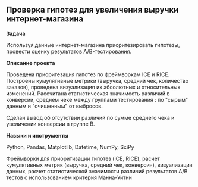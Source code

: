 ## Проверка гипотез для увеличения выручки интернет-магазина


**Задача**   


 Используя данные интернет-магазина приоритезировать гипотезы,  провести оценку результатов A/B-тестирования.


**Описание проекта**


Проведена приоритезация гипотез по фреймворкам ICE и RICE. Построены кумулятивные метрики (выручка, средний чек, количество заказов), проведена  визуализация их абсолютных и относительных изменений. Рассчитана статистическая значимость различий в конверсии, среднем чеке  между группами тестирования : по "сырым" данным и "очищенным" от выбросов.

Сделан вывод об отсутствии различий по сумме среднего чека и увеличении конверсии в группе В.


**Навыки и инструменты**  


Python, Pandas, Matplotlib, Datetime, NumPy, SciPy


Фреймворки для приоритизации гипотез (ICE, RICE), расчет кумулятивных метрик (выручка, средний чек, конверсия), визуализация данных, расчет статистической значимости различий результатов А/В тестов с использованием критерия Манна-Уитни

